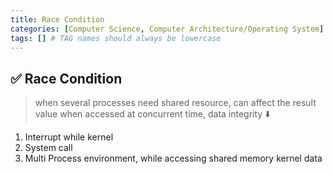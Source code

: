 ```yaml
---
title: Race Condition
categories: [Computer Science, Computer Architecture/Operating System]
tags: [] # TAG names should always be lowercase
---
```


## ✅ Race Condition

> when several processes need shared resource, can affect the result value
> when accessed at concurrent time, data integrity ⬇️

1. Interrupt while kernel
2. System call
3. Multi Process environment, while accessing shared memory kernel data
